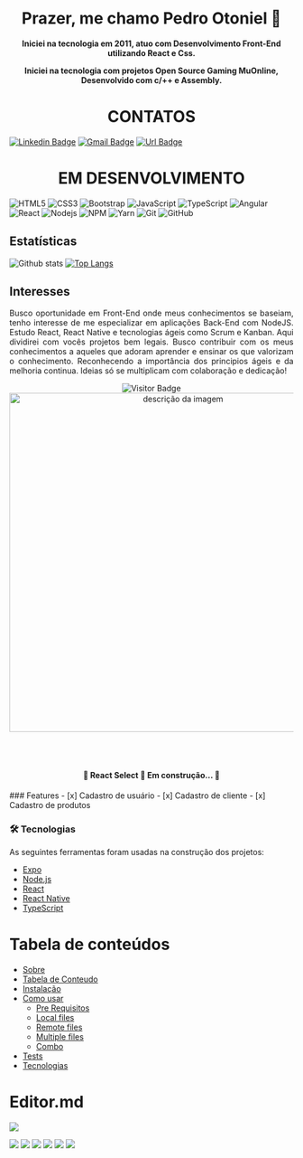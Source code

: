 <h1 align="center">Prazer, me chamo Pedro Otoniel 👋</h1> 

<p align="center"><strong>Iniciei na tecnologia em 2011, atuo com Desenvolvimento Front-End utilizando React e Css.</strong></p>
<p align="center"><strong>Iniciei na tecnologia com projetos Open Source Gaming MuOnline, Desenvolvido com c/++ e Assembly.</strong></p>


<h1 align="center">CONTATOS</h1> 

[![Linkedin Badge](https://img.shields.io/badge/-Pedro%20Otoniel-292929?style=flat-square&logo=Linkedin&logoColor=white&link=https://www.linkedin.com/in/paulopgss/)](https://www.linkedin.com/in/pedro-otoniel-santos-1a969619a/)
[![Gmail Badge](https://img.shields.io/badge/-contato@pedrootoniel.tech-292929?style=flat-square&logo=Gmail&logoColor=white&link=mailto:contato@pedrootoniel.tech)](mailto:contato@pedrootoniel.tech)
[![Url Badge](https://img.shields.io/badge/-pedrootoniel.tech-292929?style=flat-square&logo=Gmail&logoColor=white&link=https://www.pedrootoniel.tech/)](https://www.pedrootoniel.tech/)

<h1 align="center">EM DESENVOLVIMENTO</h1> 


![HTML5](https://img.shields.io/badge/-HTML5-E34F26?style=flat-square&logo=html5&logoColor=white)
![CSS3](https://img.shields.io/badge/-CSS3-1572B6?style=flat-square&logo=css3)
![Bootstrap](https://img.shields.io/badge/-Bootstrap-563D7C?style=flat-square&logo=bootstrap)
![JavaScript](https://img.shields.io/badge/-JavaScript-black?style=flat-square&logo=javascript)
![TypeScript](https://img.shields.io/badge/-TypeScript-007ACC?style=flat-square&logo=typescript)
![Angular](https://img.shields.io/badge/-Angular-black?style=flat-square&logo=angular&logoColor=red)
![React](https://img.shields.io/badge/-React-black?style=flat-square&logo=react)
![Nodejs](https://img.shields.io/badge/NodeJs-339933.svg?logo=node.js&logoColor=white)
![NPM](https://img.shields.io/badge/NPM-CB3837.svg?logo=npm)
![Yarn](https://img.shields.io/badge/Yarn-2C8EBB.svg?logo=yarn&logoColor=white)
![Git](https://img.shields.io/badge/-Git-black?style=flat-square&logo=git)
![GitHub](https://img.shields.io/badge/-GitHub-181717?style=flat-square&logo=github)
	
## Estatísticas

![Github stats](https://github-readme-stats.vercel.app/api?username=PedroOtoniel&hide=issues&theme=gruvbox&show_icons=true&hide_border=false&count_private=true&include_all_commits=true&line_height=24.5)
[![Top Langs](https://github-readme-stats.vercel.app/api/top-langs/?username=PedroOtoniel&layout=compact&theme=gruvbox&langs_count=10)](https://github.com/PedroOtoniel/github-readme-stats)

## Interesses

<p align="justify">Busco oportunidade em Front-End onde meus conhecimentos se baseiam, tenho interesse de me especializar em aplicações Back-End com NodeJS. Estudo React, React Native e tecnologias ágeis como Scrum e Kanban. Aqui dividirei com vocês projetos bem legais. Busco contribuir com os meus conhecimentos a aqueles que adoram aprender e ensinar os que valorizam o conhecimento. Reconhecendo a importância dos principios ágeis e da melhoria continua. Ideias só se multiplicam com colaboração e dedicação!</p>

   </div>

<div align="center">
	
![Visitor Badge](https://visitor-badge.laobi.icu/badge?page_id=PedroOtoniel.PedroOtoniel)
<img alt="descrição da imagem" marin-left="10px"  style="width:600px" src="https://i.imgur.com/XUaV4tV.png" alt="JavaScript" data-canonical-src="https://img.shields.io/badge/-JavaScript-black?style=flat-square&amp;logo=javascript" style="max-width:100%;">

</div>

<br />
<br />

<h4 align="center"> 
	🚧  React Select 🚀 Em construção...  🚧
</h4>
### Features
- [x] Cadastro de usuário
- [x] Cadastro de cliente
- [x] Cadastro de produtos

### 🛠 Tecnologias

As seguintes ferramentas foram usadas na construção dos projetos:

- [Expo](https://expo.io/)
- [Node.js](https://nodejs.org/en/)
- [React](https://pt-br.reactjs.org/)
- [React Native](https://reactnative.dev/)
- [TypeScript](https://www.typescriptlang.org/)


Tabela de conteúdos
=================
<!--ts-->
   * [Sobre](#Sobre)
   * [Tabela de Conteudo](#tabela-de-conteudo)
   * [Instalação](#instalacao)
   * [Como usar](#como-usar)
      * [Pre Requisitos](#pre-requisitos)
      * [Local files](#local-files)
      * [Remote files](#remote-files)
      * [Multiple files](#multiple-files)
      * [Combo](#combo)
   * [Tests](#testes)
   * [Tecnologias](#tecnologias)
<!--te-->

# Editor.md

![](https://pandao.github.io/editor.md/images/logos/editormd-logo-180x180.png)

![](https://img.shields.io/github/stars/pandao/editor.md.svg) ![](https://img.shields.io/github/forks/pandao/editor.md.svg) ![](https://img.shields.io/github/tag/pandao/editor.md.svg) ![](https://img.shields.io/github/release/pandao/editor.md.svg) ![](https://img.shields.io/github/issues/pandao/editor.md.svg) ![](https://img.shields.io/bower/v/editor.md.svg)

